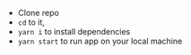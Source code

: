 
-  Clone repo
-  `cd` to it,
-  `yarn i` to install dependencies
-  `yarn start` to run app on your local machine  



